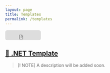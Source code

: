 ```yaml
---
layout: page
title: Templates
permalink: /templates
---
```


<iframe src="https://github.com/sponsors/devantler/button" title="Sponsor devantler" height="32" width="114" style="border: 0; border-radius: 6px;"></iframe>

## [📁 .NET Template](https://github.com/devantler/dotnet-template)

> [! NOTE]
> A description will be added soon.
